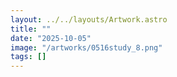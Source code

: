 ```yaml
---
layout: ../../layouts/Artwork.astro
title: ""
date: "2025-10-05"
image: "/artworks/0516study_8.png"
tags: []
---
```


